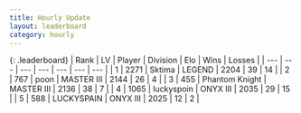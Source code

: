 ```yaml
---
title: Hourly Update
layout: leaderboard
category: hourly
---
```


{: .leaderboard}
| Rank | LV | Player | Division | Elo | Wins | Losses |
| --- | --- | --- | --- | --- | --- | --- |
| <span data-change="0">1</span> | 2271 | <span title="ID: 353063">Sktima</span> | LEGEND | <span data-change="0">2204</span> | <span data-change="0">39</span> | <span data-change="0">14</span> |
| <span data-change="0">2</span> | 767 | <span title="ID: 540690">poon</span> | MASTER III | <span data-change="8">2144</span> | <span data-change="1">26</span> | <span data-change="0">4</span> |
| <span data-change="0">3</span> | 455 | <span title="ID: 742939">Phantom Knight</span> | MASTER III | <span data-change="0">2136</span> | <span data-change="0">38</span> | <span data-change="0">7</span> |
| <span data-change="3">4</span> | 1065 | <span title="ID: 512212">luckyspoin</span> | ONYX III | <span data-change="19">2035</span> | <span data-change="3">29</span> | <span data-change="0">15</span> |
| <span data-change="-1">5</span> | 588 | <span title="ID: 623829">LUCKYSPAIN</span> | ONYX III | <span data-change="0">2025</span> | <span data-change="0">12</span> | <span data-change="0">2</span> |